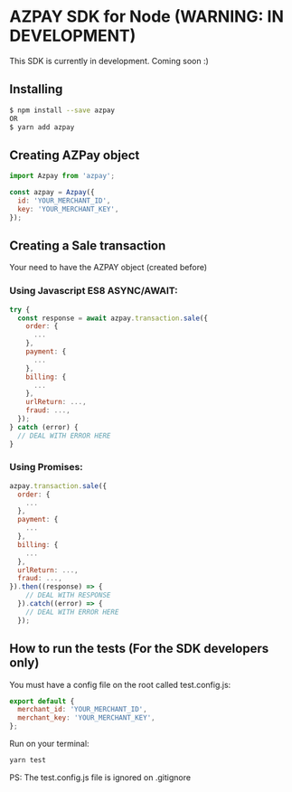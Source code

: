 # AZPAY SDK for Node (WARNING: IN DEVELOPMENT)

This SDK is currently in development. Coming soon :)

## Installing

```bash
$ npm install --save azpay
OR
$ yarn add azpay
```

## Creating AZPay object

```javascript
import Azpay from 'azpay';

const azpay = Azpay({
  id: 'YOUR_MERCHANT_ID',
  key: 'YOUR_MERCHANT_KEY',
});
```

## Creating a Sale transaction

Your need to have the AZPAY object (created before)

### Using Javascript ES8 ASYNC/AWAIT:

```javascript
try {
  const response = await azpay.transaction.sale({
    order: {
      ...
    },
    payment: {
      ...
    },
    billing: {
      ...
    },
    urlReturn: ...,
    fraud: ...,
  });
} catch (error) {
  // DEAL WITH ERROR HERE
}

```

### Using Promises:

```javascript
azpay.transaction.sale({
  order: {
    ...
  },
  payment: {
    ...
  },
  billing: {
    ...
  },
  urlReturn: ...,
  fraud: ...,
}).then((response) => {
    // DEAL WITH RESPONSE
  }).catch((error) => {
    // DEAL WITH ERROR HERE
  });
```

## How to run the tests (For the SDK developers only)

You must have a config file on the root called test.config.js:

```javascript
export default {
  merchant_id: 'YOUR_MERCHANT_ID',
  merchant_key: 'YOUR_MERCHANT_KEY',
};
```

Run on your terminal:

```bash
yarn test
```

PS: The test.config.js file is ignored on .gitignore

